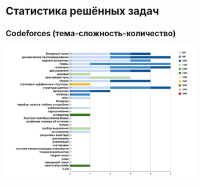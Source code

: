 # Статистика решённых задач
## Codeforces (тема-сложность-количество)
![Текст изображения](presentation/cur_detailed_stats_codeforces.png)
